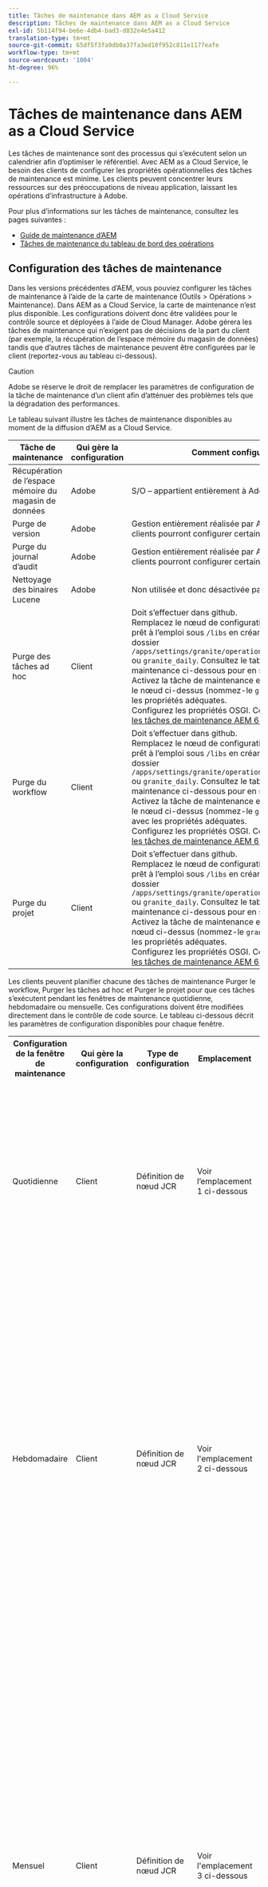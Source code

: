 ```yaml
---
title: Tâches de maintenance dans AEM as a Cloud Service
description: Tâches de maintenance dans AEM as a Cloud Service
exl-id: 5b114f94-be6e-4db4-bad3-d832e4e5a412
translation-type: tm+mt
source-git-commit: 65df5f3fa9db0a37fa3ed10f952c811e1177eafe
workflow-type: tm+mt
source-wordcount: '1004'
ht-degree: 96%

---
```


# Tâches de maintenance dans AEM as a Cloud Service

Les tâches de maintenance sont des processus qui s’exécutent selon un calendrier afin d’optimiser le référentiel. Avec AEM as a Cloud Service, le besoin des clients de configurer les propriétés opérationnelles des tâches de maintenance est minime. Les clients peuvent concentrer leurs ressources sur des préoccupations de niveau application, laissant les opérations d’infrastructure à Adobe.

Pour plus d’informations sur les tâches de maintenance, consultez les pages suivantes :

* [Guide de maintenance d’AEM](https://helpx.adobe.com/fr/experience-manager/kb/AEM6-Maintenance-Guide.html)
* [Tâches de maintenance du tableau de bord des opérations](https://helpx.adobe.com/fr/experience-manager/6-5/sites/administering/using/operations-dashboard.html#AutomatedMaintenanceTasks)

## Configuration des tâches de maintenance

Dans les versions précédentes d’AEM, vous pouviez configurer les tâches de maintenance à l’aide de la carte de maintenance (Outils > Opérations > Maintenance). Dans AEM as a Cloud Service, la carte de maintenance n’est plus disponible. Les configurations doivent donc être validées pour le contrôle source et déployées à l’aide de Cloud Manager. Adobe gérera les tâches de maintenance qui n’exigent pas de décisions de la part du client (par exemple, la récupération de l’espace mémoire du magasin de données) tandis que d’autres tâches de maintenance peuvent être configurées par le client (reportez-vous au tableau ci-dessous).

>[!CAUTION]
>
>Adobe se réserve le droit de remplacer les paramètres de configuration de la tâche de maintenance d’un client afin d’atténuer des problèmes tels que la dégradation des performances.

Le tableau suivant illustre les tâches de maintenance disponibles au moment de la diffusion d’AEM as a Cloud Service.

| Tâche de maintenance | Qui gère la configuration | Comment configurer (facultatif) |
|---|---|---|
| Récupération de l’espace mémoire du magasin de données | Adobe | S/O – appartient entièrement à Adobe. |
| Purge de version | Adobe | Gestion entièrement réalisée par Adobe, mais à l’avenir, les clients pourront configurer certains paramètres. |
| Purge du journal d’audit | Adobe | Gestion entièrement réalisée par Adobe, mais à l’avenir, les clients pourront configurer certains paramètres. |
| Nettoyage des binaires Lucene | Adobe | Non utilisée et donc désactivée par Adobe. |
| Purge des tâches ad hoc | Client | Doit s’effectuer dans github. <br> Remplacez le nœud de configuration de fenêtre de maintenance prêt à l’emploi sous `/libs` en créant des propriétés sous le dossier `/apps/settings/granite/operations/maintenance/granite_weekly` ou `granite_daily`. Consultez le tableau de fenêtre de maintenance ci-dessous pour en savoir plus sur la configuration. <br> Activez la tâche de maintenance en ajoutant un autre nœud sous le nœud ci-dessus (nommez-le `granite_TaskPurgeTask`) avec les propriétés adéquates. <br> Configurez les propriétés OSGI. Consultez la [documentation sur les tâches de maintenance AEM 6.5](https://helpx.adobe.com/experience-manager/kb/AEM6-Maintenance-Guide.html) |
| Purge du workflow | Client | Doit s’effectuer dans github. <br> Remplacez le nœud de configuration de fenêtre de maintenance prêt à l’emploi sous `/libs` en créant des propriétés sous le dossier `/apps/settings/granite/operations/maintenance/granite_weekly` ou `granite_daily`. Consultez le tableau de fenêtre de maintenance ci-dessous pour en savoir plus sur la configuration. <br> Activez la tâche de maintenance en ajoutant un autre nœud sous le nœud ci-dessus (nommez-le `granite_WorkflowPurgeTask`) avec les propriétés adéquates. <br> Configurez les propriétés OSGI. Consultez la [documentation sur les tâches de maintenance AEM 6.5](https://helpx.adobe.com/experience-manager/kb/AEM6-Maintenance-Guide.html) |
| Purge du projet | Client | Doit s’effectuer dans github. <br> Remplacez le nœud de configuration de fenêtre de maintenance prêt à l’emploi sous `/libs` en créant des propriétés sous le dossier `/apps/settings/granite/operations/maintenance/granite_weekly` ou `granite_daily`. Consultez le tableau de fenêtre de maintenance ci-dessous pour en savoir plus sur la configuration. <br> Activez la tâche de maintenance en ajoutant un nœud sous le nœud ci-dessus (nommez-le `granite_ProjectPurgeTask`) avec les propriétés adéquates. <br> Configurez les propriétés OSGI. Consultez la [documentation sur les tâches de maintenance AEM 6.5](https://helpx.adobe.com/experience-manager/kb/AEM6-Maintenance-Guide.html) |

Les clients peuvent planifier chacune des tâches de maintenance Purger le workflow, Purger les tâches ad hoc et Purger le projet pour que ces tâches s’exécutent pendant les fenêtres de maintenance quotidienne, hebdomadaire ou mensuelle. Ces configurations doivent être modifiées directement dans le contrôle de code source. Le tableau ci-dessous décrit les paramètres de configuration disponibles pour chaque fenêtre.

<table>
  <tr>
    <th>Configuration de la fenêtre de maintenance</th>
    <th>Qui gère la configuration</th>
    <th>Type de configuration</th>
    <th>Emplacement</th>
    <th>Exemple</th>
    <th>Paramètres</th>
  </tr>
  <tr>
    <td>Quotidienne</td>
    <td>Client</td>
    <td>Définition de nœud JCR</td>
    <td>Voir l’emplacement 1 ci-dessous</td>
    <td>Voir l’exemple de code 1 ci-dessous</td>
  <td>
  <strong>windowSchedule</strong> = daily (cette valeur ne doit pas être modifiée)
  <strong>windowStartTime</strong> = HH:MM dans un format horaire de 24 heures. Définit à quel moment les tâches de maintenance associées à la fenêtre de maintenance quotidienne doivent commencer à s’exécuter.
  <strong>windowEndTime</strong> = HH:MM dans un format horaire de 24 heures. Définit à quel moment les tâches de maintenance associées à la fenêtre de maintenance quotidienne doivent arrêter de s’exécuter si elles ne sont pas déjà terminées.
  </td> 
  </tr>
  <tr>
    <td>Hebdomadaire</td>
    <td>Client</td>
    <td>Définition de nœud JCR</td>
    <td>Voir l'emplacement 2 ci-dessous</td>
    <td>Voir l’exemple de code 2 ci-dessous</td>
    <td>
    <strong>windowSchedule</strong> = hebdomadaire (cette valeur ne doit pas être modifiée)
    <strong>windowStartTime</strong> = HH:MM dans un format horaire de 24 heures. Définit à quel moment les tâches de maintenance associées à la fenêtre de maintenance hebdomadaire doivent commencer à s’exécuter.
    <strong>windowEndTime</strong> = HH:MM dans un format horaire de 24 heures. Définit à quel moment les tâches de maintenance associées à la fenêtre de maintenance hebdomadaire doivent arrêter de s’exécuter si elles ne sont pas déjà terminées.
    <strong>windowScheduleWeekdays = tableau de 2 valeurs comprises entre 1 et 7 (par exemple, [5,5]).</strong> La première valeur du tableau désigne le jour de début planifié de la tâche et la seconde le jour de fin où la tâche doit être arrêtée. L’heure exacte du début et de la fin est régie par les paramètres windowStartTime et windowEndTime, respectivement.
    </td> 
  </tr>
  <tr>
    <td>Mensuel</td>
    <td>Client</td>
    <td>Définition de nœud JCR</td>
    <td>Voir l'emplacement 3 ci-dessous</td>
    <td>Voir l’exemple de code 3 ci-dessous</td>
    <td>
    <strong>windowSchedule</strong> = daily (cette valeur ne doit pas être modifiée)
    <strong>windowStartTime</strong> = HH:MM dans un format horaire de 24 heures. Définit à quel moment les tâches de maintenance associées à la fenêtre de maintenance mensuelle doivent commencer à s’exécuter.
    <strong>windowEndTime</strong> = HH:MM dans un format horaire de 24 heures. Définit à quel moment les tâches de maintenance associées à la fenêtre de maintenance mensuelle doivent arrêter de s’exécuter si elles ne sont pas déjà terminées.
    <strong>windowScheduleWeekdays = tableau de 2 valeurs comprises entre 1 et 7 (par exemple, [5,5]).</strong> La première valeur du tableau désigne le jour de début planifié de la tâche et la seconde le jour de fin où la tâche doit être arrêtée. L’heure exacte du début et de la fin est régie par les paramètres windowStartTime et windowEndTime, respectivement.
    <strong>windowFirstLastStartDay – 0/1</strong> 0 pour planifier la première semaine du mois ou 1 pour planifier la dernière semaine du mois. En l’absence de valeur, les tâches sont planifiées chaque jour, comme régi par le paramètre windowScheduleWeekdays tous les mois.
    </td> 
    </tr>
</table>

Emplacements:

1. /apps/settings/granite/operations/maintenance/granite_daily
2. /apps/settings/granite/operations/maintenance/granite_weekly
3. /apps/settings/granite/operations/maintenance/granite_mensuel

Exemples de code :

Exemple de code 1

```xml
<?xml version="1.0" encoding="UTF-8"?>
<jcr:root xmlns:sling="http://sling.apache.org/jcr/sling/1.0" 
  xmlns:jcr="http://www.jcp.org/jcr/1.0" 
  jcr:primaryType="sling:Folder"
  sling:configCollectionInherit="true"
  sling:configPropertyInherit="true"
  windowSchedule="daily"
  windowStartTime="03:00"
  windowEndTime="05:00"
 />
```

Exemple de code 2

```xml
<?xml version="1.0" encoding="UTF-8"?>
<jcr:root xmlns:sling="http://sling.apache.org/jcr/sling/1.0" 
   xmlns:jcr="http://www.jcp.org/jcr/1.0"
   jcr:primaryType="sling:Folder"
   sling:configCollectionInherit="true"
   sling:configPropertyInherit="true"
   windowEndTime="15:30"
   windowSchedule="weekly"
   windowScheduleWeekdays="[5,5]"
   windowStartTime="14:30"/>
```

Exemple de code 3

```xml
<?xml version="1.0" encoding="UTF-8"?>
<jcr:root xmlns:sling="http://sling.apache.org/jcr/sling/1.0" 
   xmlns:jcr="http://www.jcp.org/jcr/1.0"
   jcr:primaryType="sling:Folder"
   sling:configCollectionInherit="true"
   sling:configPropertyInherit="true"
   windowEndTime="15:30"
   windowSchedule="monthly"
   windowFirstLastStartDay=0
   windowScheduleWeekdays="[5,5]"
   windowStartTime="14:30"/>
```

| Configuration de la fenêtre de maintenance | Qui gère la configuration | Type de configuration | Emplacement | Exemple | Paramètres |
|---|---|---|---|---|---|
| Quotidienne | Client | Définition de nœud JCR | Voir l&#39;emplacement 2 ci-dessous | Voir l’exemple de code 2 ci-dessous | **** windowSchedule = daily (cette valeur ne doit pas être modifiée). <br> **** windowStartTime = HH:MM dans un format horaire de 24 heures. Définit à quel moment les tâches de maintenance associées à la fenêtre de maintenance quotidienne doivent commencer à s’exécuter. <br> **** windowEndTime = HH:MM dans un format horaire de 24 heures. Définit à quel moment les tâches de maintenance associées à la fenêtre de maintenance quotidienne doivent arrêter de s’exécuter si elles ne sont pas déjà terminées. |
